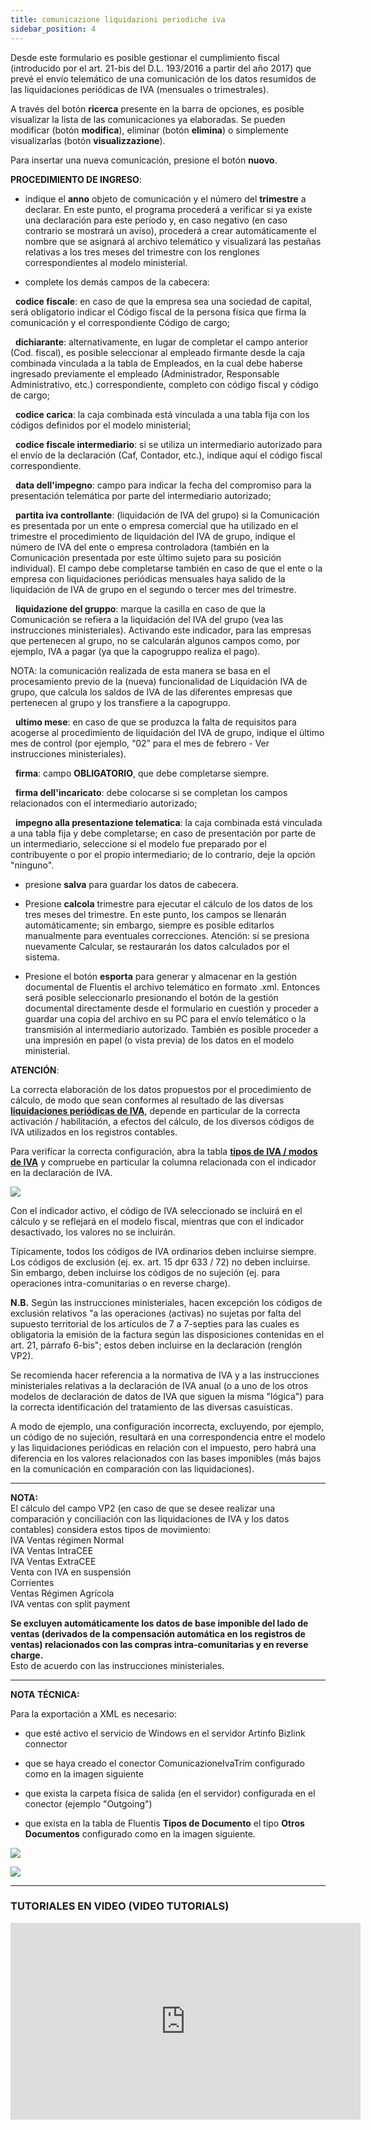 ```yaml
---
title: comunicazione liquidazioni periodiche iva
sidebar_position: 4
---
```


Desde este formulario es posible gestionar el cumplimiento fiscal (introducido por el art. 21-bis del D.L. 193/2016 a partir del año 2017) que prevé el envío telemático de una comunicación de los datos resumidos de las liquidaciones periódicas de IVA (mensuales o trimestrales).

A través del botón **ricerca** presente en la barra de opciones, es posible visualizar la lista de las comunicaciones ya elaboradas. Se pueden modificar (botón **modifica**), eliminar (botón **elimina**) o simplemente visualizarlas (botón **visualizzazione**).

Para insertar una nueva comunicación, presione el botón **nuovo**.

**PROCEDIMIENTO DE INGRESO**:

- indique el **anno** objeto de comunicación y el número del **trimestre** a declarar. En este punto, el programa procederá a verificar si ya existe una declaración para este período y, en caso negativo (en caso contrario se mostrará un aviso), procederá a crear automáticamente el nombre que se asignará al archivo telemático y visualizará las pestañas relativas a los tres meses del trimestre con los renglones correspondientes al modelo ministerial.

- complete los demás campos de la cabecera:

  **codice fiscale**: en caso de que la empresa sea una sociedad de capital, será obligatorio indicar el Código fiscal de la persona física que firma la comunicación y el correspondiente Código de cargo;

  **dichiarante**: alternativamente, en lugar de completar el campo anterior (Cod. fiscal), es posible seleccionar al empleado firmante desde la caja combinada vinculada a la tabla de Empleados, en la cual debe haberse ingresado previamente el empleado (Administrador, Responsable Administrativo, etc.) correspondiente, completo con código fiscal y código de cargo;

  **codice carica**: la caja combinada está vinculada a una tabla fija con los códigos definidos por el modelo ministerial;

  **codice fiscale intermediario**: si se utiliza un intermediario autorizado para el envío de la declaración (Caf, Contador, etc.), indique aquí el código fiscal correspondiente.

  **data dell'impegno**: campo para indicar la fecha del compromiso para la presentación telemática por parte del intermediario autorizado;

  **partita iva controllante**: (liquidación de IVA del grupo) si la Comunicación es presentada por un ente o empresa comercial que ha utilizado en el trimestre el procedimiento de liquidación del IVA de grupo, indique el número de IVA del ente o empresa controladora (también en la Comunicación presentada por este último sujeto para su posición individual). El campo debe completarse también en caso de que el ente o la empresa con liquidaciones periódicas mensuales haya salido de la liquidación de IVA de grupo en el segundo o tercer mes del trimestre.

  **liquidazione del gruppo**: marque la casilla en caso de que la Comunicación se refiera a la liquidación del IVA del grupo (vea las instrucciones ministeriales). Activando este indicador, para las empresas que pertenecen al grupo, no se calcularán algunos campos como, por ejemplo, IVA a pagar (ya que la capogruppo realiza el pago).

NOTA: la comunicación realizada de esta manera se basa en el procesamiento previo de la (nueva) funcionalidad de Liquidación IVA de grupo, que calcula los saldos de IVA de las diferentes empresas que pertenecen al grupo y los transfiere a la capogruppo.

  **ultimo mese**: en caso de que se produzca la falta de requisitos para acogerse al procedimiento de liquidación del IVA de grupo, indique el último mes de control (por ejemplo, “02” para el mes de febrero - Ver instrucciones ministeriales).

  **firma**: campo **OBLIGATORIO**, que debe completarse siempre.

  **firma dell'incaricato**: debe colocarse si se completan los campos relacionados con el intermediario autorizado;

  **impegno alla presentazione telematica**: la caja combinada está vinculada a una tabla fija y debe completarse; en caso de presentación por parte de un intermediario, seleccione si el modelo fue preparado por el contribuyente o por el propio intermediario; de lo contrario, deje la opción "ninguno".

- presione **salva** para guardar los datos de cabecera.

- Presione **calcola** trimestre para ejecutar el cálculo de los datos de los tres meses del trimestre. En este punto, los campos se llenarán automáticamente; sin embargo, siempre es posible editarlos manualmente para eventuales correcciones. Atención: si se presiona nuevamente Calcular, se restaurarán los datos calculados por el sistema.

- Presione el botón **esporta** para generar y almacenar en la gestión documental de Fluentis el archivo telemático en formato .xml. Entonces será posible seleccionarlo presionando el botón de la gestión documental directamente desde el formulario en cuestión y proceder a guardar una copia del archivo en su PC para el envío telemático o la transmisión al intermediario autorizado. También es posible proceder a una impresión en papel (o vista previa) de los datos en el modelo ministerial.

**ATENCIÓN**:

La correcta elaboración de los datos propuestos por el procedimiento de cálculo, de modo que sean conformes al resultado de las diversas **[liquidaciones periódicas de IVA](/docs/finance-area/ledger-records/fiscal-report/period-vat-settlement)**, depende en particular de la correcta activación / habilitación, a efectos del cálculo, de los diversos códigos de IVA utilizados en los registros contables.

Para verificar la correcta configuración, abra la tabla **[tipos de IVA / modos de IVA](/docs/configurations/tables/finance/vat-rates)** y compruebe en particular la columna relacionada con el indicador en la declaración de IVA.

![](/img/it-it/finance-area/declarations/declarations/periodic-vat-calculation/image01.png)

Con el indicador activo, el código de IVA seleccionado se incluirá en el cálculo y se reflejará en el modelo fiscal, mientras que con el indicador desactivado, los valores no se incluirán.

Típicamente, todos los códigos de IVA ordinarios deben incluirse siempre. Los códigos de exclusión (ej. ex. art. 15 dpr 633 / 72) no deben incluirse. Sin embargo, deben incluirse los códigos de no sujeción (ej. para operaciones intra-comunitarias o en reverse charge).

**N.B.** Según las instrucciones ministeriales, hacen excepción los códigos de exclusión relativos "a las operaciones (activas) no sujetas por falta del supuesto territorial de los artículos de 7 a 7-septies para las cuales es obligatoria la emisión de la factura según las disposiciones contenidas en el art. 21, párrafo 6-bis"; estos deben incluirse en la declaración (renglón VP2).

Se recomienda hacer referencia a la normativa de IVA y a las instrucciones ministeriales relativas a la declaración de IVA anual (o a uno de los otros modelos de declaración de datos de IVA que siguen la misma "lógica") para la correcta identificación del tratamiento de las diversas casuísticas.

A modo de ejemplo, una configuración incorrecta, excluyendo, por ejemplo, un código de no sujeción, resultará en una correspondencia entre el modelo y las liquidaciones periódicas en relación con el impuesto, pero habrá una diferencia en los valores relacionados con las bases imponibles (más bajos en la comunicación en comparación con las liquidaciones).

---

**NOTA:**  
El cálculo del campo VP2 (en caso de que se desee realizar una comparación y conciliación con las liquidaciones de IVA y los datos contables) considera estos tipos de movimiento:  
IVA Ventas régimen Normal  
IVA Ventas IntraCEE  
IVA Ventas ExtraCEE  
Venta con IVA en suspensión  
Corrientes  
Ventas Régimen Agrícola  
IVA ventas con split payment  

**Se excluyen automáticamente los datos de base imponible del lado de ventas (derivados de la compensación automática en los registros de ventas) relacionados con las compras intra-comunitarias y en reverse charge.**  
Esto de acuerdo con las instrucciones ministeriales.

---

**NOTA TÉCNICA:**  

Para la exportación a XML es necesario:

- que esté activo el servicio de Windows en el servidor Artinfo Bizlink connector

- que se haya creado el conector ComunicazioneIvaTrim configurado como en la imagen siguiente

- que exista la carpeta física de salida (en el servidor) configurada en el conector (ejemplo "Outgoing")

- que exista en la tabla de Fluentis **Tipos de Documento** el tipo **Otros Documentos** configurado como en la imagen siguiente.

![](/img/it-it/finance-area/declarations/declarations/periodic-vat-calculation/image02.png)

![](/img/it-it/finance-area/declarations/declarations/periodic-vat-calculation/image03.png)

---

### TUTORIALES EN VIDEO (VIDEO TUTORIALS)

<iframe width="560" height="315" src="https://www.youtube.com/embed/HWjgN0yehEc" title="YouTube video player" frameborder="0" allowfullscreen= "true"></iframe>